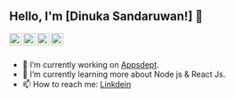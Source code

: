 ## Hello, I'm [Dinuka Sandaruwan!] 👋


<a href="https://rb.gy/i1jcy8">
  <img align="left" alt="Dinuka's Linkdein" width="22px" src="https://cdn.jsdelivr.net/npm/simple-icons@v3/icons/linkedin.svg" />
</a>
<a href="https://rb.gy/sh5jht">
  <img align="left" alt="Dinuka's Github" width="22px" src="https://cdn.jsdelivr.net/npm/simple-icons@v3/icons/github.svg" />
</a>
<a href="#">
  <img align="left" alt="Dinuka's Instagram" width="22px" src="https://cdn.jsdelivr.net/npm/simple-icons@v3/icons/instagram.svg" />
</a>
<a href="#/">
  <img align="left" alt="Dinuka's Facebook" width="22px" src="https://cdn.jsdelivr.net/npm/simple-icons@v3/icons/facebook.svg" />
</a>
<br/>
<br/>


- 🔭 I’m currently working on [Appsdept](https://appsdept.com/).
- 🌱 I’m currently learning more about Node js & React Js.
- 📫 How to reach me: [Linkdein](https://rb.gy/i1jcy8) 







</div>

